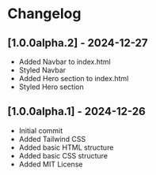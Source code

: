 # Changelog

## [1.0.0alpha.2] - 2024-12-27

- Added Navbar to index.html
- Styled Navbar
- Added Hero section to index.html
- Styled Hero section

## [1.0.0alpha.1] - 2024-12-26

- Initial commit
- Added Tailwind CSS
- Added basic HTML structure
- Added basic CSS structure
- Added MIT License
